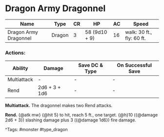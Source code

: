 # Dragon Army Dragonnel

| Name | Type | CR | HP | AC | Speed |
|------|------|----|----|----|-------|
| Dragon Army Dragonnel | Dragon | 3 | 58 (9d10 + 9) | 16 | walk: 30 ft., fly: 60 ft. |

### Actions:

| Ability | Damage | Save DC & Type | On Successful Save |
|---------|--------|----------------|--------------------|
| Multiattack | - | - | - |
| Rend | 2d6 + 3 + 1d6 | - | - |


**Multiattack.** The dragonnel makes two Rend attacks.

**Rend.** {@atk mw} {@hit 5} to hit, reach 5 ft., one target. {@h}10 ({@damage 2d6 + 3}) slashing damage plus 3 ({@damage 1d6}) fire damage.

^Tags: #monster #type_dragon